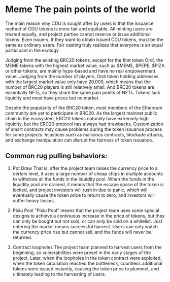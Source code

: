 # Meme The pain points of the world

The main reason why CDU is sought after by users is that the issuance method of CDU tokens is more fair and equitable. All minting users are treated equally, and project parties cannot reserve or issue additional tokens. Even issuers, if they want to obtain issued CDU tokens, must be the same as ordinary users. Fair casting truly realizes that everyone is an equal participant in the ecology.

Judging from the existing BRC20 tokens, except for the first token Ordi, the MEME tokens with the highest market value, such as $MEME, $PEPE, $PIZA or other tokens, are mainly hype-based and have no real empowerment. value. Judging from the number of players, Ordi token holding addresses with the largest market value only have 20,000, which means that the number of BRC20 players is still relatively small. And BRC20 tokens are essentially NFTs, so they share the same pain points of NFTs. Tokens lack liquidity and most have prices but no market.

Despite the popularity of the BRC20 token, most members of the Ethereum community are yet to participate in BRC20. As the largest mainnet public chain in the ecosystem, ERC20 tokens naturally have extremely high liquidity, but the ERC20 protocol has always had drawbacks. Customization of smart contracts may cause problems during the token issuance process for some projects. Injustices such as malicious contracts, blockade attacks, and exchange manipulation can disrupt the fairness of token issuance.
​

## Common rug pulling behaviors:

1. Pot Draw
   That is, after the project team raises the currency price to a certain level, it uses a large number of cheap chips in multiple accounts to withdraw all the funds in the liquidity pool. When the funds in the liquidity pool are drained, it means that the escape space of the token is locked, and project investors will rush in due to panic, which will eventually cause the token price to return to zero, and investors will suffer heavy losses.

2. Pixiu Pool
   "Pixiu Pool" means that the project team uses some special designs to achieve a continuous increase in the price of tokens, but they can only be bought but not sold, or can only be sold on a whitelist. Just entering the market means successful harvest. Users can only watch the currency price rise but cannot sell, and the funds will never be returned.

3. Contract loopholes
   The project team planned to harvest users from the beginning, so vulnerabilities were preset in the early stages of the project. Later, when the loopholes in the token contract were exploited, when the token circulation reached the bottleneck, countless additional tokens were issued instantly, causing the token price to plummet, and ultimately leading to the harvesting of users.

